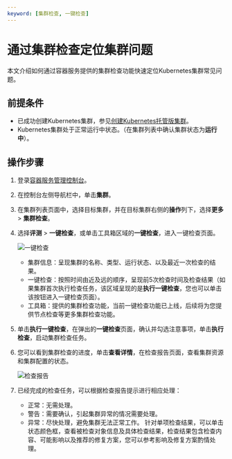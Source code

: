 ```yaml
---
keyword: [集群检查, 一键检查]
---
```


# 通过集群检查定位集群问题

本文介绍如何通过容器服务提供的集群检查功能快速定位Kubernetes集群常见问题。

## 前提条件

-   已成功创建Kubernetes集群，参见[创建Kubernetes托管版集群](/cn.zh-CN/Kubernetes集群用户指南/集群/创建集群/创建Kubernetes托管版集群.md)。
-   Kubernetes集群处于正常运行中状态。（在集群列表中确认集群状态为**运行中**）。

## 操作步骤

1.  登录[容器服务管理控制台](https://cs.console.aliyun.com)。

2.  在控制台左侧导航栏中，单击**集群**。

3.  在集群列表页面中，选择目标集群，并在目标集群右侧的**操作**列下，选择**更多** \> **集群检查**。

4.  选择**评测** \> **一键检查**，或单击工具箱区域的**一键检查**，进入一键检查页面。

    ![一键检查](https://static-aliyun-doc.oss-accelerate.aliyuncs.com/assets/img/zh-CN/4463659951/p44809.png)

    -   集群信息：呈现集群的名称、类型、运行状态、以及最近一次检查的结果。
    -   一键检查：按照时间由近及远的顺序，呈现前5次检查时间及检查结果（如果集群首次执行检查任务，该区域呈现的是**执行一键检查**，您也可以单击该按钮进入一键检查页面）。
    -   工具箱：提供的集群检查功能，当前一键检查功能已上线，后续将为您提供节点检查等更多集群检查功能。
5.  单击**执行一键检查**，在弹出的**一键检查**页面，确认并勾选注意事项，单击**执行检查**，启动集群检查任务。

6.  您可以看到集群检查的进度，单击**查看详情**，在检查报告页面，查看集群资源和集群配置的状态。

    ![检查报告](https://static-aliyun-doc.oss-accelerate.aliyuncs.com/assets/img/zh-CN/4463659951/p44813.png)

7.  已经完成的检查任务，可以根据检查报告提示进行相应处理：

    -   正常：无需处理。
    -   警告：需要确认，引起集群异常的情况需要处理。
    -   异常：尽快处理，避免集群无法正常工作。
    针对单项检查结果，可以单击状态颜色框，查看被检查对象信息及具体检查结果，检查结果包含检查内容、可能影响以及推荐的修复方案，您可以参考影响及修复方案酌情处理。


